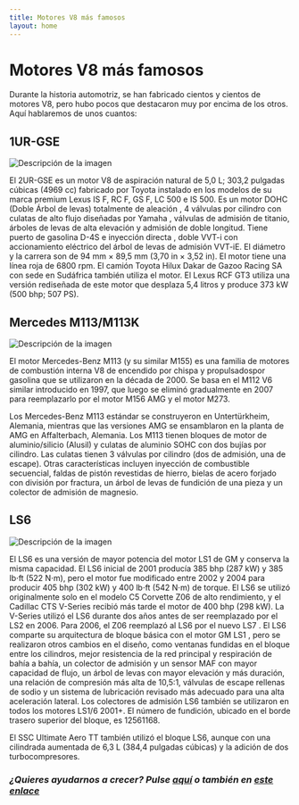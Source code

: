 ```yaml
---
title: Motores V8 más famosos 
layout: home
---
```

# Motores V8 más famosos

Durante la historia automotriz, se han fabricado cientos y cientos de motores V8, pero hubo pocos que destacaron muy por encima de los otros. Aquí hablaremos de unos cuantos:

## 1UR-GSE

<image src="https://upload.wikimedia.org/wikipedia/commons/6/6e/Toyota_2UR-GSE_Engine.JPG" alt="Descripción de la imagen">

El 2UR-GSE es un motor V8 de aspiración natural de 5,0 L; 303,2 pulgadas cúbicas (4969 cc) fabricado por Toyota instalado en los modelos de su marca premium Lexus IS F, RC F, GS F, LC 500 e IS 500. Es un motor DOHC (Doble Árbol de levas) totalmente de aleación , 4 válvulas por cilindro con culatas de alto flujo diseñadas por Yamaha , válvulas de admisión de titanio, árboles de levas de alta elevación y admisión de doble longitud. Tiene puerto de gasolina D-4S e inyección directa , doble VVT-i con accionamiento eléctrico del árbol de levas de admisión VVT-iE. El diámetro y la carrera son de 94 mm × 89,5 mm (3,70 in × 3,52 in). El motor tiene una línea roja de 6800 rpm. El camión Toyota Hilux Dakar de Gazoo Racing SA con sede en Sudáfrica también utiliza el motor. El Lexus RCF GT3 utiliza una versión rediseñada de este motor que desplaza 5,4 litros y produce 373 kW (500 bhp; 507 PS).



## Mercedes M113/M113K

<image src="https://sportlichleicht.com/media/engines/m113/m113_01.jpg" alt="Descripción de la imagen">

El motor Mercedes-Benz M113 (y su similar M155) es una familia de motores de combustión interna V8 de encendido por chispa y propulsados ​​por gasolina que se utilizaron en la década de 2000. Se basa en el M112 V6 similar introducido en 1997, que luego se eliminó gradualmente en 2007 para reemplazarlo por el motor M156 AMG y el motor M273.

Los Mercedes-Benz M113 estándar se construyeron en Untertürkheim, Alemania, mientras que las versiones AMG se ensamblaron en la planta de AMG en Affalterbach, Alemania. Los M113 tienen bloques de motor de aluminio/silicio (Alusil) y culatas de aluminio SOHC con dos bujías por cilindro. Las culatas tienen 3 válvulas por cilindro (dos de admisión, una de escape). Otras características incluyen inyección de combustible secuencial, faldas de pistón revestidas de hierro, bielas de acero forjado con división por fractura, un árbol de levas de fundición de una pieza y un colector de admisión de magnesio.



## LS6

<image src="https://www.corvsport.com/wp-content/uploads/2020/10/Chevrolet-C5-Corvette-Z06-Engine-Bay-LS6.jpg" alt="Descripción de la imagen">

El LS6 es una versión de mayor potencia del motor LS1 de GM y conserva la misma capacidad. El LS6 inicial de 2001 producía 385 bhp (287 kW) y 385 lb⋅ft (522 N⋅m), pero el motor fue modificado entre 2002 y 2004 para producir 405 bhp (302 kW) y 400 lb⋅ft (542 N⋅m) de torque. El LS6 se utilizó originalmente solo en el modelo C5 Corvette Z06 de alto rendimiento, y el Cadillac CTS V-Series recibió más tarde el motor de 400 bhp (298 kW). La V-Series utilizó el LS6 durante dos años antes de ser reemplazado por el LS2 en 2006. Para 2006, el Z06 reemplazó al LS6 por el nuevo LS7 . El LS6 comparte su arquitectura de bloque básica con el motor GM LS1 , pero se realizaron otros cambios en el diseño, como ventanas fundidas en el bloque entre los cilindros, mejor resistencia de la red principal y respiración de bahía a bahía, un colector de admisión y un sensor MAF con mayor capacidad de flujo, un árbol de levas con mayor elevación y más duración, una relación de compresión más alta de 10,5:1, válvulas de escape rellenas de sodio y un sistema de lubricación revisado más adecuado para una alta aceleración lateral. Los colectores de admisión LS6 también se utilizaron en todos los motores LS1/6 2001+. El número de fundición, ubicado en el borde trasero superior del bloque, es 12561168.

El SSC Ultimate Aero TT también utilizó el bloque LS6, aunque con una cilindrada aumentada de 6,3 L (384,4 pulgadas cúbicas) y la adición de dos turbocompresores.

### *¿Quieres ayudarnos a crecer? Pulse [aquí] o también en [este enlace]*

[aquí]:https://www.infojobs.net/
[este enlace]:https://www.paypal.com/paypalme/
